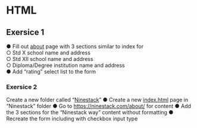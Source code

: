 # HTML 
## Exersice 1 
● Fill out [about]() page with 3 sections similar to index for <br>
○ Std X school name and address<br>
○ Std XII school name and address<br>
○ Diploma/Degree institution name and address<br>
● Add “rating” select list to the form <br>
### Exersice 2
Create a new folder called “[Ninestack]()”
● Create a new [index.html]() page in “Ninestack” folder
● Go to https://ninestack.com/about/ for content
● Add the 3 sections for the “Ninestack way” content without formatting
● Recreate the form including with checkbox input type
